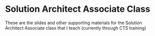 # Solution Architect Associate Class

These are the slides and other supporting materials for the Solution Architect Associate class that I teach (currently through CTS training)
